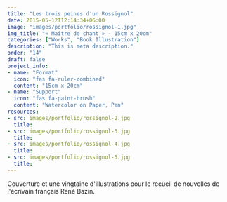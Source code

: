```yaml
---
title: "Les trois peines d'un Rossignol"
date: 2015-05-12T12:14:34+06:00
image: "images/portfolio/rossignol-1.jpg"
img_title: "« Maitre de chant » - 15cm x 20cm"
categories: ["Works", "Book Illustration"]
description: "This is meta description."
order: "14"
draft: false
project_info:
- name: "Format"
  icon: "fas fa-ruler-combined"
  content: "15cm x 20cm"
- name: "Support"
  icon: "fas fa-paint-brush"
  content: "Watercolor on Paper, Pen"
resources:
- src: images/portfolio/rossignol-2.jpg
  title:
- src: images/portfolio/rossignol-3.jpg
  title:
- src: images/portfolio/rossignol-4.jpg
  title:
- src: images/portfolio/rossignol-5.jpg
  title:
---
```

Couverture et une vingtaine d'illustrations pour le recueil de nouvelles de l'écrivain français René Bazin.
